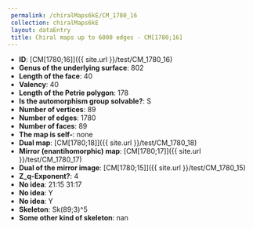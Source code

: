 ```yaml
--- 
 permalink: /chiralMaps6kE/CM_1780_16 
 collection: chiralMaps6kE
 layout: dataEntry
 title: Chiral maps up to 6000 edges - CM[1780;16]
---
```


- **ID**: [CM[1780;16]]({{ site.url }}/test/CM_1780_16)
- **Genus of the underlying surface**: 802
- **Length of the face**: 40
- **Valency**: 40
- **Length of the Petrie polygon**: 178
- **Is the automorphism group solvable?**: S
- **Number of vertices**: 89
- **Number of edges**: 1780
- **Number of faces**: 89
- **The map is self-**: none
- **Dual map**: [CM[1780;18]]({{ site.url }}/test/CM_1780_18)
- **Mirror (enantihomorphic) map**: [CM[1780;17]]({{ site.url }}/test/CM_1780_17)
- **Dual of the mirror image**: [CM[1780;15]]({{ site.url }}/test/CM_1780_15)
- **Z_q-Exponent?**: 4
- **No idea**:  21:15 31:17
- **No idea**: Y
- **No idea**: Y
- **Skeleton**: Sk(89;3)^5
- **Some other kind of skeleton**: nan
